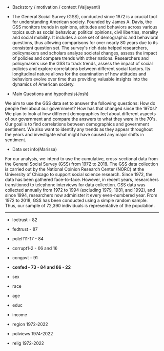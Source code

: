 * Backstory / motivation / context (Vaijayanti)
* The General Social Survey (GSS), conducted since 1972 is a crucial tool for understanding American society. Founded by James A. Davis, the GSS monitors trends in opinions, attitudes and behaviors across various topics such as social behaviour, political opinions, civil liberties, morality and social mobility. It includes a core set of demographic and behavioral questions, thus allowing comparisons for over nearly 80 years due to its consistent question set. The survey's rich data helped researchers, policymakers and scholars analyze societal changes, assess the impact of policies and compare trends with other nations. Researchers and policymakers use the GSS to track trends, assess the impact of social policies and explore correlations between different social factors. Its longitudinal nature allows for the examination of how attitudes and behaviors evolve over time thus providing valuable insights into the dynamics of American society.

* Main Questions and hypothesis(Josh)

We aim to use the GSS data set to answer the following questions: 
   How do people feel about our government? How has that changed since the 1970s? 
We plan to look at how different demographics feel about different aspects of our government and compare the answers to what they were in the 70's. Our goal is to find correlations between demographics and government sentiment. We also want to identify any trends as they appear throughout the years and investigate what might have caused any major shifts in sentiment.


* Data set info(Marissa)

For our analysis, we intend to use the cumulative, cross-sectional data from the General Social Survey (GSS) from 1972 to 2018. The GSS data collection is carried out by the National Opinion Research Center (NORC) at the University of Chicago to support social science research. Since 1972, the data has been gathered face-to-face. However, in recent years, researchers transitioned to telephone interviews for data collection. GSS data was collected annually from 1972 to 1994 (excluding 1979, 1981, and 1992), and since 1994, researchers now administer it every even-numbered year. From 1972 to 2018, GSS has been conducted using a simple random sample. Thus, our sample of 72,390 individuals is representative of the population.


---------------------------------------------------------------------------------------------------

* loctrust - 82
* fedtrust - 87
* poleff11-17 - 84
* corrupt1-2 - 06 and 16
* congovt - 91
* **confed - 73 - 84 and 86 - 22**


* sex
* race
* age
* educ
* income
* region 1972-2022
* polviews 1974-2022
* relig 1972-2022

